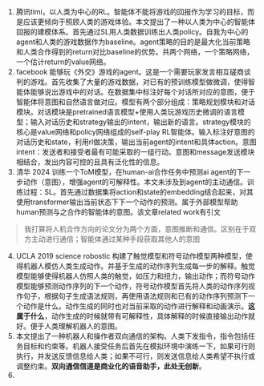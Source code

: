 1. 腾讯timi，以人类为中心的RL。智能体不能将游戏的回报作为学习的目标，而是应该更倾向于照顾人类的游戏体验。本文提出了一种以人类为中心的智能体回报的建模体系。首先通过SL用人类数据训练出人类policy。自我为中心的agent和人类的游戏数据作为baseline。agent策略的目的是最大化当前策略和人类合作得到的return对比baseline的优势。共两个网络，一个策略网络，一个估计return的value网络。
1. facebook 能够玩《外交》游戏的agent。这是一个需要玩家发言相互磋商谈判的游戏。首先收集了大量的游戏数据，对已有的预训练模型做微调，使得智能体能够说出游戏中的对话。在数据集中标注好每个对话所对应的意图，便于智能体将意图和自然语言做对应。模型有两个部分组成：策略规划模块和对话模块。对话模块是pretrained语言模型+使用人类玩游戏历史微调的语言模型；输入对话历史和strategy输出的intent，输出新的语言。strategy模块的核心是value网络和policy网络组成的self-play RL智能体。输入标注好意图的对话历史和state，利用rl做决策，输出当前agent的intent和具体action。意图intent：发送者和接受者最有可能采取的一组行动。意图和message发送模块相结合，发出内容可控的且具有泛化性的信息。
1. 清华 2024 训练一个ToM模型，在human-ai合作任务中预测ai agent的下一步动作（意图），增强agent的可解释性。本文未涉及到agent的主动通信。训练过程：SL。首先通过数据集将action和state的embedding结合起来，对其使用transformer输出当前状态下下一个动作的预测。属于外部模型帮助human预测与之合作的智能体的意图。该文章related work有引文

> 我打算将人机合作方向的论文分为两个方面，意图推断和通信。区别在于双方主动进行通信；智能体通过某种手段获取其他人的意图

4. UCLA 2019 science robostic 构建了触觉模型和符号动作模型两种模型，使得机器人模仿人类生成动作。并基于生成的动作序列生成每一步的解释。触觉模型能够使得机器人仿照人类的触觉，如压力和扭力，输出动作；而符号动作模型能够预测动作序列的下一个动作，符号动作模型首先将人类的动作序列视作句子，根据句子生成语法规则，再使用语法规则和已有的动作序列预测下一个动作是什么。动作生成的同时也对当前采取的动作进行解释和动画演示。**这属于什么**，动作生成的时候就带有可解释性，具体解释的时候直接输出动作就好。便于人类理解机器人的意图。
4. 本文提出了一种机器人和操作者双向通信的架构。人类下发指令，指令包括任务目标和约束等。机器人接受任务后首先在模拟环境中演练一下，如果可行则执行，并发送反馈信息给人类；如果不可行，则发送信息给人类希望不执行或调整约束。**双向通信信道是商业化的语音助手，此处无创新**。
4. 
